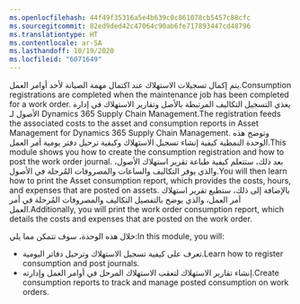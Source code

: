 ```yaml
---
ms.openlocfilehash: 44f49f35316a5e4b639c0c861078cb5457c88cfc
ms.sourcegitcommit: 82ed9ded42c47064c90ab6fe717893447cd48796
ms.translationtype: HT
ms.contentlocale: ar-SA
ms.lasthandoff: 10/19/2020
ms.locfileid: "6071649"
---
```

<span data-ttu-id="7b275-101">يتم إكمال تسجيلات الاستهلاك عند اكتمال مهمة الصيانة لأحد أوامر العمل.</span><span class="sxs-lookup"><span data-stu-id="7b275-101">Consumption registrations are completed when the maintenance job has been completed for a work order.</span></span> <span data-ttu-id="7b275-102">يغذي التسجيل التكاليف المرتبطة بالأصل وتقارير الاستهلاك في إدارة الأصول لـ Dynamics 365 Supply Chain Management.</span><span class="sxs-lookup"><span data-stu-id="7b275-102">The registration feeds the associated costs to the asset and consumption reports in Asset Management for Dynamics 365 Supply Chain Management.</span></span> <span data-ttu-id="7b275-103">وتوضح هذه الوحدة النمطية كيفية إنشاء تسجيل الاستهلاك وكيفية ترحيل دفتر يومية أمر العمل.</span><span class="sxs-lookup"><span data-stu-id="7b275-103">This module shows you how to create the consumption registration and how to post the work order journal.</span></span> <span data-ttu-id="7b275-104">بعد ذلك، ستتعلم كيفية طباعة تقرير استهلاك الأصول، والذي يوفر التكاليف والساعات والمصروفات المُرحلة في الأصول.</span><span class="sxs-lookup"><span data-stu-id="7b275-104">You will then learn how to print the Asset consumption report, which provides the costs, hours, and expenses that are posted on assets.</span></span> <span data-ttu-id="7b275-105">بالإضافة إلى ذلك، ستطبع تقرير استهلاك أمر العمل، والذي يوضح بالتفصيل التكاليف والمصروفات المُرحلة في أمر العمل.</span><span class="sxs-lookup"><span data-stu-id="7b275-105">Additionally, you will print the work order consumption report, which details the costs and expenses that are posted on the work order.</span></span>
 
<span data-ttu-id="7b275-106">خلال هذه الوحدة، سوف تتمكن مما يلي:</span><span class="sxs-lookup"><span data-stu-id="7b275-106">In this module, you will:</span></span> 

- <span data-ttu-id="7b275-107">تعرف على كيفية تسجيل الاستهلاك وترحيل دفاتر اليومية.</span><span class="sxs-lookup"><span data-stu-id="7b275-107">Learn how to register consumption and post journals.</span></span> 
- <span data-ttu-id="7b275-108">إنشاء تقارير الاستهلاك لتعقب الاستهلاك المرحل في أوامر العمل وإدارته.</span><span class="sxs-lookup"><span data-stu-id="7b275-108">Create consumption reports to track and manage posted consumption on work orders.</span></span>


